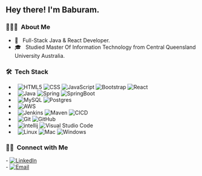 <h2> Hey there! I'm Baburam.</h2>

<h3> 👨🏻‍💻 &nbsp;About Me </h3>

- 🤔 &nbsp; Full-Stack Java & React Developer.
- 🎓 &nbsp; Studied Master Of Information Technology from Central Queensland University Australia.

<h3> 🛠 &nbsp;Tech Stack</h3>

-  &nbsp;
  ![HTML5](https://img.shields.io/badge/-HTML5-333333?style=flat&logo=HTML5)
  ![CSS](https://img.shields.io/badge/-CSS-333333?style=flat&logo=CSS3&logoColor=1572B6)
  ![JavaScript](https://img.shields.io/badge/-JavaScript-333333?style=flat&logo=javascript)
  ![Bootstrap](https://img.shields.io/badge/-Bootstrap-333333?style=flat&logo=bootstrap&logoColor=563D7C)
  ![React](https://img.shields.io/badge/-React-333333?style=flat&logo=react)
-  &nbsp;
  ![Java](https://img.shields.io/badge/-Java-333333?style=flat&logo=java)
  ![Spring](https://img.shields.io/badge/-Spring-333333?style=flat&logo=spring&logoColor=1572B6)
  ![SpringBoot](https://img.shields.io/badge/-SpringBoot-333333?style=flat&logo=springboot)
-  &nbsp;
  ![MySQL](https://img.shields.io/badge/-MySQL-333333?style=flat&logo=mysql)
  ![Postgres](https://img.shields.io/badge/-Postgres-333333?style=flat&logo=postgres&logoColor=1572B6)
-  &nbsp;
  ![AWS](https://img.shields.io/badge/-AWS-333333?style=flat&logo=aws)
-  &nbsp;
  ![Jenkins](https://img.shields.io/badge/-Jenkins-333333?style=flat&logo=jenkins)
  ![Maven](https://img.shields.io/badge/-Maven-333333?style=flat&logo=maven)
  ![CICD](https://img.shields.io/badge/-CICD-333333?style=flat&logo=cicd)
-  &nbsp;
  ![Git](https://img.shields.io/badge/-Git-333333?style=flat&logo=git)
  ![GitHub](https://img.shields.io/badge/-GitHub-333333?style=flat&logo=github)
-  &nbsp;
  ![intellij](https://img.shields.io/badge/-Intellij-333333?style=flat&logo=intellij&logoColor=007ACC)
  ![Visual Studio Code](https://img.shields.io/badge/-Visual%20Studio%20Code-333333?style=flat&logo=visual-studio-code&logoColor=007ACC)
- &nbsp;
  ![Linux](https://img.shields.io/badge/-Linux-333333?style=flat&logo=linux)
  ![Mac](https://img.shields.io/badge/-Mac-333333?style=flat&logo=macos)
  ![Windows](https://img.shields.io/badge/-Windows-333333?style=flat&logo=windows)
 
<h3> 🤝🏻 &nbsp;Connect with Me </h3>

<p>
 - <a href="https://www.linkedin.com/in/baburam-neupane/"><img alt="LinkedIn" src="https://img.shields.io/badge/-Baburam Neupane-blue?style=flat-square&logo=linkedin"></a>
  </br>
-  <a href="mailto:neupanebabu828@gmail.com"><img alt="Email" src="https://img.shields.io/badge/-Baburam Neupane-blue?style=flat-square&logo=gmail"></a>
</p>

